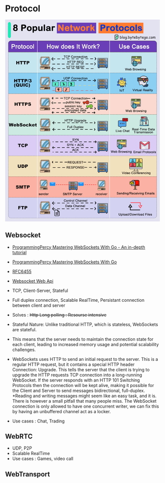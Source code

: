 # Protocol

![img](img.gif)

## Websocket

* [ProgrammingPercy Mastering WebSockets With Go - An in-depth tutorial](https://www.youtube.com/watch?v=pKpKv9MKN-E&ab_channel=ProgrammingPercy)
* [ProgrammingPercy Mastering WebSockets With Go](https://programmingpercy.tech/blog/mastering-websockets-with-go/)

* [RFC6455](https://www.rfc-editor.org/rfc/rfc6455)

* [Websocket Web Api](https://developer.mozilla.org/en-US/docs/Web/API/WebSocket)

* TCP, Client-Server, Stateful
* Full duplex connection,  Scalable RealTime, Persistant connection between client and server
* Solves : ~~Http Long polling : Resourse intensive~~

* Stateful Nature: Unlike traditional HTTP, which is stateless, WebSockets are stateful. 
* This means that the server needs to maintain the connection state for each client, leading to increased memory usage and potential scalability challenges.

* WebSockets uses HTTP to send an initial request to the server. This is a regular HTTP request, but it contains a special HTTP header Connection: Upgrade. This tells the server that the client is trying to upgrade the HTTP requests TCP connection into a long-running WebSocket. If the server responds with an HTTP 101 Switching Protocols then the connection will be kept alive, making it possible for the Client and Server to send messages bidirectional, full-duplex.
*Reading and writing messages might seem like an easy task, and it is. There is however a small pitfall that many people miss. The WebSocket connection is only allowed to have one concurrent writer, we can fix this by having an unbuffered channel act as a locker.

* Use cases : Chat, Trading

## WebRTC

*  UDP, P2P
* Scalable RealTime
* Use cases : Games, video call

## WebTransport